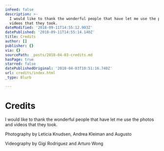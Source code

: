 ```yaml
---
inFeed: false
description: >-
  I would like to thank the wonderful people that have let me use the photos and
  videos that they took.
dateModified: '2018-09-11T14:55:12.903Z'
datePublished: '2018-09-11T14:55:14.140Z'
title: Credits
author: []
publisher: {}
via: {}
sourcePath: _posts/2018-04-03-credits.md
hasPage: true
starred: false
datePublishedOriginal: '2018-04-03T10:51:16.740Z'
url: credits/index.html
_type: Blurb

---
```

# Credits

I would like to thank the wonderful people that have let me use the photos and videos that they took.

Photography by Leticia Knudsen, Andrea Kleiman and Augusto

Videography by Gigi Rodriguez and Arturo Wong
